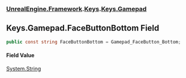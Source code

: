 ### [UnrealEngine.Framework](./UnrealEngine-Framework.md 'UnrealEngine.Framework').[Keys](./Keys.md 'UnrealEngine.Framework.Keys').[Keys.Gamepad](./Keys-Gamepad.md 'UnrealEngine.Framework.Keys.Gamepad')
## Keys.Gamepad.FaceButtonBottom Field
  
```csharp
public const string FaceButtonBottom = Gamepad_FaceButton_Bottom;
```
#### Field Value
[System.String](https://docs.microsoft.com/en-us/dotnet/api/System.String 'System.String')  
